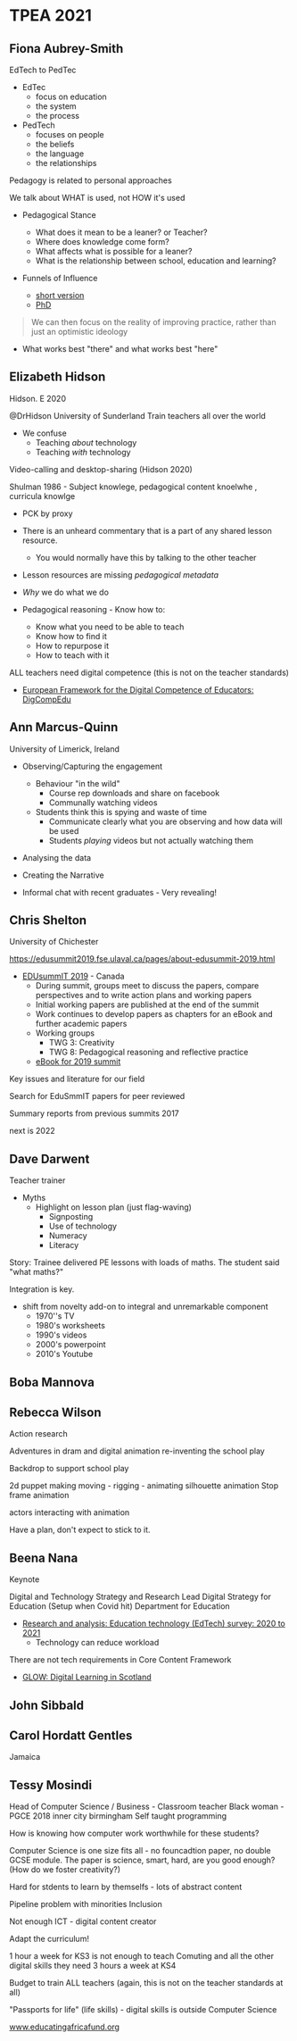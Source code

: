 TPEA 2021
=========

Fiona Aubrey-Smith
------------------


EdTech to PedTec
* EdTec
    * focus on education
    * the system 
    * the process
* PedTech
    * focuses on people
    * the beliefs 
    * the language
    * the relationships

Pedagogy is related to personal approaches

We talk about WHAT is used, not HOW it's used

* Pedagogical Stance
    * What does it mean to be a leaner? or Teacher?
    * Where does knowledge come form?
    * What affects what is possible for a leaner?
    * What is the relationship between school, education and learning?

* Funnels of Influence
    * [short version](https://www.OneLifeLearning.co.uk/resources)
    * [PhD](https://oro.open.ac.uk/75001)

> We can then focus on the reality of improving practice, rather than just an optimistic ideology

* What works best "there" and what works best "here"


Elizabeth Hidson
----------------

Hidson. E 2020

@DrHidson
University of Sunderland
Train teachers all over the world

* We confuse
    * Teaching _about_ technology
    * Teaching _with_ technology

Video-calling and desktop-sharing (Hidson 2020)

Shulman 1986 - Subject knowlege, pedagogical content knoelwhe , curricula knowlge

* PCK by proxy
* There is an unheard commentary that is a part of any shared lesson resource.
    * You would normally have this by talking to the other teacher
* Lesson resources are missing _pedagogical metadata_
* _Why_ we do what we do

* Pedagogical reasoning - Know how to:
    * Know what you need to be able to teach
    * Know how to find it
    * How to repurpose it
    * How to teach with it


ALL teachers need digital competence (this is not on the teacher standards)

* [European Framework for the Digital Competence of Educators: DigCompEdu](https://publications.jrc.ec.europa.eu/repository/handle/JRC107466)


Ann Marcus-Quinn
----------------

University of Limerick, Ireland

* Observing/Capturing the engagement
    * Behaviour "in the wild"
        * Course rep downloads and share on facebook
        * Communally watching videos
    * Students think this is spying and waste of time
        * Communicate clearly what you are observing and how data will be used
        * Students _playing_ videos but not actually watching them
* Analysing the data
* Creating the Narrative

* Informal chat with recent graduates - Very revealing!


Chris Shelton
-------------

University of Chichester

https://edusummit2019.fse.ulaval.ca/pages/about-edusummit-2019.html

* [EDUsummIT 2019](https://edusummit2019.fse.ulaval.ca/) - Canada
    * During summit, groups meet to discuss the papers, compare perspectives and to write action plans and working papers
    * Initial working papers are published at the end of the summit
    * Work continues to develop papers as chapters for an eBook and further academic papers
    * Working groups
        * TWG 3: Creativity
        * TWG 8: Pedagogical reasoning and reflective practice
    * [eBook for 2019 summit](https://edusummit2019.fse.ulaval.ca/files/edusummit2019_ebook.pdf)

Key issues and literature for our field

Search for EduSmmIT papers for peer reviewed

Summary reports from previous summits 2017

next is 2022


Dave Darwent
------------

Teacher trainer

* Myths
    * Highlight on lesson plan (just flag-waving)
        * Signposting
        * Use of technology
        * Numeracy
        * Literacy

Story: Trainee delivered PE lessons with loads of maths.
The student said "what maths?"

Integration is key.

* shift from novelty add-on to integral and unremarkable component
    * 1970''s TV
    * 1980's worksheets
    * 1990's videos
    * 2000's powerpoint
    * 2010's Youtube


Boba Mannova
------------


Rebecca Wilson
--------------

Action research

Adventures in dram and digital animation
re-inventing the school play

Backdrop to support school play

2d puppet making
moving - rigging - animating
silhouette animation
Stop frame animation

actors interacting with animation

Have a plan, don't expect to stick to it.



Beena Nana
----------

Keynote

Digital and Technology
Strategy and Research Lead
Digital Strategy for Education (Setup when Covid hit)
Department for Education

* [Research and analysis: Education technology (EdTech) survey: 2020 to 2021 ](https://www.gov.uk/government/publications/education-technology-edtech-survey-2020-to-2021)
    * Technology can reduce workload


There are not tech requirements in Core Content Framework

* [GLOW: Digital Learning in Scotland](https://glowconnect.org.uk/)


John Sibbald
------------


Carol Hordatt Gentles
----------------------

Jamaica


Tessy Mosindi
-------------

Head of Computer Science / Business - Classroom teacher
Black woman - PGCE 2018 inner city birmingham
Self taught programming

How is knowing how computer work worthwhile for these students?

Computer Science is one size fits all - no founcadtion paper, no double GCSE module.
The paper is science, smart, hard, are you good enough?
(How do we foster creativity?)

Hard for stdents to learn by themselfs - lots of abstract content

Pipeline problem with minorities
Inclusion

Not enough ICT - digital content creator

Adapt the curriculum!

1 hour a week for KS3 is not enough to teach Comuting and all the other digital skills they need
3 hours a week at KS4

Budget to train ALL teachers
(again, this is not on the teacher standards at all)

"Passports for life" (life skills) - digital skills is outside Computer Science

www.educatingafricafund.org
